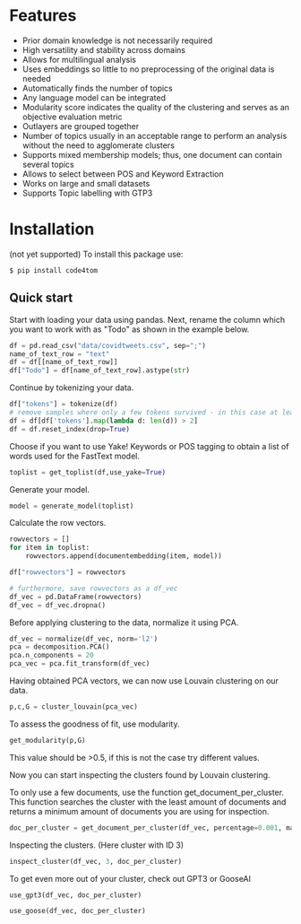 # Features
- Prior domain knowledge is not necessarily required
- High versatility and stability across domains
- Allows for multilingual analysis
- Uses embeddings so little to no preprocessing of the original data is needed
- Automatically finds the number of topics
- Any language model can be integrated
- Modularity score indicates the quality of the clustering and serves as an objective evaluation metric
- Outlayers are grouped together
- Number of topics usually in an acceptable range to perform an analysis without the need to agglomerate clusters
- Supports mixed membership models; thus, one document can contain several topics
- Allows to select between POS and Keyword Extraction
- Works on large and small datasets
- Supports Topic labelling with GTP3



# Installation
(not yet supported)
To install this package use: 

```
$ pip install code4tom
```


## Quick start

Start with loading your data using pandas. Next, rename the column which you want to work with as "Todo" as shown in the example below.

```python
df = pd.read_csv("data/covidtweets.csv", sep=";")
name_of_text_row = "text"
df = df[[name_of_text_row]]
df["Todo"] = df[name_of_text_row].astype(str)
```



Continue by tokenizing your data. 

```python
df["tokens"] = tokenize(df)
# remove samples where only a few tokens survived - in this case at least > 2 
df = df[df['tokens'].map(lambda d: len(d)) > 2]
df = df.reset_index(drop=True)
```



Choose if you want to use Yake! Keywords or POS tagging to obtain a list of words used for the FastText model.

```python
toplist = get_toplist(df,use_yake=True)
```



Generate your model. 

```python 
model = generate_model(toplist)
```



Calculate the row vectors. 

```python
rowvectors = []
for item in toplist:
    rowvectors.append(documentembedding(item, model)) 

df["rowvectors"] = rowvectors

# furthermore, save rowvectors as a df_vec
df_vec = pd.DataFrame(rowvectors)
df_vec = df_vec.dropna()
```



Before applying clustering to the data, normalize it using PCA.  

```python
df_vec = normalize(df_vec, norm='l2')
pca = decomposition.PCA()
pca.n_components = 20
pca_vec = pca.fit_transform(df_vec)
```



Having obtained PCA vectors, we can now use Louvain clustering on our data.

```python
p,c,G = cluster_louvain(pca_vec)
```



To assess the goodness of fit, use modularity. 

```python
get_modularity(p,G)
```

This value should be >0.5, if this is not the case try different values. 



Now you can start inspecting the clusters found by Louvain clustering.

To only use a few documents, use the function get_document_per_cluster. This function searches the cluster with the least amount of documents and returns a minimum amount of documents you are using for inspection. 

```python
doc_per_cluster = get_document_per_cluster(df_vec, percentage=0.001, maximum_doc_size=10)
```



Inspecting the clusters. (Here cluster with ID 3) 

```python
inspect_cluster(df_vec, 3, doc_per_cluster)
```



To get even more out of your cluster, check out GPT3 or GooseAI

```python
use_gpt3(df_vec, doc_per_cluster)
```

```python
use_goose(df_vec, doc_per_cluster)
```
